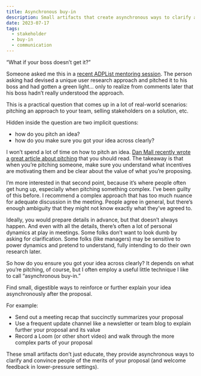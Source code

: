 ```yaml
---
title: Asynchronous buy-in 
description: Small artifacts that create asynchronous ways to clarify and convince people of the merits of your proposal (and welcome feedback in lower-pressure settings).
date: 2023-07-17
tags:
  - stakeholder
  - buy-in
  - communication
---
```


“What if your boss doesn’t get it?”

Someone asked me this in a [recent ADPList mentoring session](https://adplist.org/mentors/jesse-gardner). The person asking had devised a unique user research approach and pitched it to his boss and had gotten a green light… only to realize from comments later that his boss hadn’t really understood the approach.

This is a practical question that comes up in a lot of real-world scenarios: pitching an approach to your team, selling stakeholders on a solution, etc.

Hidden inside the question are two implicit questions:

- how do you pitch an idea?
- how do you make sure you got your idea across clearly?

I won’t spend a lot of time on how to pitch an idea. [Dan Mall recently wrote a great article about pitching](https://www.linkedin.com/pulse/how-pitch-anything-anyone-dan-mall/) that you should read. The takeaway is that when you’re pitching someone, make sure you understand what incentives are motivating them and be clear about the value of what you’re proposing.

I’m more interested in that second point, because it’s where people often get hung up, especially when pitching something complex. I’ve been guilty of this before. I recommend a complex approach that has too much nuance for adequate discussion in the meeting. People agree in general, but there’s enough ambiguity that they might not know exactly what they’ve agreed to.

Ideally, you would prepare details in advance, but that doesn’t always happen. And even with all the details, there’s often a lot of personal dynamics at play in meetings. Some folks don’t want to look dumb by asking for clarification. Some folks (like managers) may be sensitive to power dynamics and pretend to understand, fully intending to do their own research later.

So how do you ensure you got your idea across clearly? It depends on what you’re pitching, of course, but I often employ a useful little technique I like to call “asynchronous buy-in.” 

Find small, digestible ways to reinforce or further explain your idea asynchronously after the proposal. 

For example:

- Send out a meeting recap that succinctly summarizes your proposal
- Use a frequent update channel like a newsletter or team blog to explain further your proposal and its value
- Record a Loom (or other short video) and walk through the more complex parts of your proposal

These small artifacts don’t just educate, they provide asynchronous ways to clarify and convince people of the merits of your proposal (and welcome feedback in lower-pressure settings).